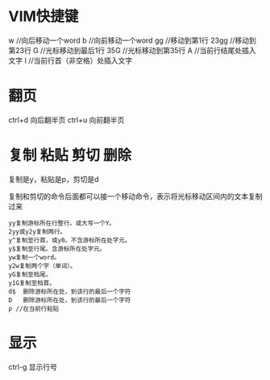 # VIM快捷键

w //向后移动一个word
b //向前移动一个word
gg //移动到第1行
23gg //移动到第23行
G //光标移动到最后1行
35G //光标移动到第35行
A //当前行结尾处插入文字
I //当前行首（非空格）处插入文字

# 翻页

ctrl+d 向后翻半页
ctrl+u 向前翻半页

# 复制 粘贴 剪切 删除

复制是y，粘贴是p，剪切是d

复制和剪切的命令后面都可以接一个移动命令，表示将光标移动区间内的文本复制过来

```
yy复制游标所在行整行。或大写一个Y。
2yy或y2y复制两行。
y^复制至行首，或y0。不含游标所在处字元。
y$复制至行尾。含游标所在处字元。
yw复制一个word。
y2w复制两个字（单词）。
yG复制至档尾。
y1G复制至档首。
d$	删除游标所在处，到该行的最后一个字符
D	删除游标所在处，到该行的最后一个字符
p //在当前行粘贴
```

# 显示

ctrl-g 显示行号
